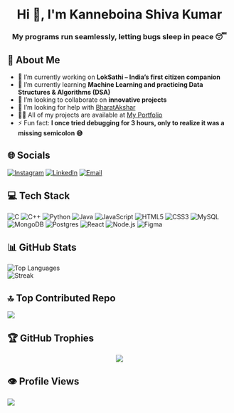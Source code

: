 <h1 align="center">Hi 👋, I'm Kanneboina Shiva Kumar</h1>
<h3 align="center">My programs run seamlessly, letting bugs sleep in peace 😴</h3>

## 💫 About Me
- 🔭 I’m currently working on **LokSathi – India’s first citizen companion**  
- 🌱 I’m currently learning **Machine Learning and practicing Data Structures & Algorithms (DSA)**  
- 👯 I’m looking to collaborate on **innovative projects**  
- 🤝 I’m looking for help with [BharatAkshar](https://kanneboinashivakumar.github.io/BharatAkshar/)  
- 👨‍💻 All of my projects are available at [My Portfolio](https://kanneboinashivakumar.github.io/portfolio/)  
- ⚡ Fun fact: **I once tried debugging for 3 hours, only to realize it was a missing semicolon 😅**

## 🌐 Socials
[![Instagram](https://img.shields.io/badge/Instagram-%23E4405F.svg?logo=Instagram&logoColor=white)](https://instagram.com/KANNEBOINA_SHIVA_KUMAR) 
[![LinkedIn](https://img.shields.io/badge/LinkedIn-%230077B5.svg?logo=linkedin&logoColor=white)](https://linkedin.com/in/ShivaKumarKanneboina) 
[![Email](https://img.shields.io/badge/Email-D14836?logo=gmail&logoColor=white)](mailto:beginsample36@gmail.com)

## 💻 Tech Stack
![C](https://img.shields.io/badge/C-%2300599C.svg?style=for-the-badge&logo=c&logoColor=white) 
![C++](https://img.shields.io/badge/C++-%2300599C.svg?style=for-the-badge&logo=c%2B%2B&logoColor=white) 
![Python](https://img.shields.io/badge/Python-3670A0?style=for-the-badge&logo=python&logoColor=ffdd54) 
![Java](https://img.shields.io/badge/Java-%23ED8B00.svg?style=for-the-badge&logo=openjdk&logoColor=white) 
![JavaScript](https://img.shields.io/badge/JavaScript-%23323330.svg?style=for-the-badge&logo=javascript&logoColor=%23F7DF1E) 
![HTML5](https://img.shields.io/badge/HTML5-%23E34F26.svg?style=for-the-badge&logo=html5&logoColor=white) 
![CSS3](https://img.shields.io/badge/CSS3-%231572B6.svg?style=for-the-badge&logo=css3&logoColor=white) 
![MySQL](https://img.shields.io/badge/MySQL-4479A1.svg?style=for-the-badge&logo=mysql&logoColor=white) 
![MongoDB](https://img.shields.io/badge/MongoDB-%234ea94b.svg?style=for-the-badge&logo=mongodb&logoColor=white) 
![Postgres](https://img.shields.io/badge/Postgres-%23316192.svg?style=for-the-badge&logo=postgresql&logoColor=white) 
![React](https://img.shields.io/badge/React-%2320232a.svg?style=for-the-badge&logo=react&logoColor=%2361DAFB) 
![Node.js](https://img.shields.io/badge/Node.js-%23339933.svg?style=for-the-badge&logo=node.js&logoColor=white) 
![Figma](https://img.shields.io/badge/Figma-%23F24E1E.svg?style=for-the-badge&logo=figma&logoColor=white) 

## 📊 GitHub Stats
![Top Languages](https://github-readme-stats.vercel.app/api/top-langs/?username=Kanneboinashivakumar&theme=dark&hide_border=false&include_all_commits=false&count_private=false&layout=compact)  
![Streak](https://nirzak-streak-stats.vercel.app/?user=Kanneboinashivakumar&theme=dark&hide_border=false)

## 🔝 Top Contributed Repo
![](https://github-contributor-stats.vercel.app/api?username=Kanneboinashivakumar&limit=5&theme=dark&combine_all_yearly_contributions=true)

## 🏆 GitHub Trophies
<p align="center">
  <img src="https://github-profile-trophy.vercel.app/?username=Kanneboinashivakumar&theme=radical&no-frame=false&no-bg=true&margin-w=4&row=1&column=3" />
</p>

## 👁️ Profile Views
[![](https://visitcount.itsvg.in/api?id=Kanneboinashivakumar&icon=0&color=0)](https://visitcount.itsvg.in)



